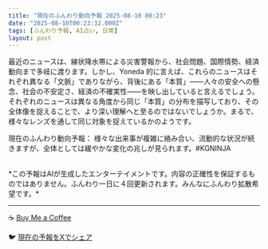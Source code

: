 ```yaml
---
title: "現在のふんわり動向予報 2025-08-10 00:23"
date: "2025-08-10T00:23:32.000Z"
tags: [ふんわり予報, AI占い, 日常]
layout: post
---
```


最近のニュースは、線状降水帯による災害警報から、社会問題、国際情勢、経済動向まで多岐に渡ります。しかし、Yoneda 的に言えば、これらのニュースはそれぞれ異なる「文脈」でありながら、背後にある「本質」——人々の安全への懸念、社会の不安定さ、経済の不確実性——を映し出していると言えるでしょう。  それぞれのニュースは異なる角度から同じ「本質」の分布を描写しており、その全体像を捉えることで、より深い理解へと至るのではないでしょうか。まるで、様々なレンズを通して同じ対象を捉えているかのようです。


現在のふんわり動向予報：
様々な出来事が複雑に絡み合い、流動的な状況が続きますが、全体としては緩やかな変化の兆しが見られます。#KGNINJA

<br>
*この予報はAIが生成したエンターテイメントです。内容の正確性を保証するものではありません。ふんわり一日に４回更新されます。みんなにふんわり拡散希望です。*

---
☕️ [Buy Me a Coffee](https://www.buymeacoffee.com/kgninja)

🐦 [現在の予報をXでシェア](https://twitter.com/intent/tweet?text=%E7%8F%BE%E5%9C%A8%E3%81%AE%E3%81%B5%E3%82%93%E3%82%8F%E3%82%8A%E4%BA%88%E5%A0%B1%3A%20%E3%80%8C%E6%9C%80%E8%BF%91%E3%81%AE%E3%83%8B%E3%83%A5%E3%83%BC%E3%82%B9%E3%81%AF%E3%80%81%E7%B7%9A%E7%8A%B6%E9%99%8D%E6%B0%B4%E5%B8%AF%E3%81%AB%E3%82%88%E3%82%8B%E7%81%BD%E5%AE%B3%E8%AD%A6%E5%A0%B1%E3%81%8B%E3%82%89%E3%80%81%E7%A4%BE%E4%BC%9A%E5%95%8F%E9%A1%8C%E3%80%81%E5%9B%BD%E9%9A%9B%E6%83%85%E5%8B%A2%E3%80%81%E7%B5%8C%E6%B8%88%E5%8B%95%E5%90%91%E3%81%BE%E3%81%A7%E5%A4%9A%E5%B2%90%E3%81%AB%E6%B8%A1%E3%82%8A%E3%81%BE%E3%81%99%E3%80%82%E3%80%8D%23KGNINJA%20%E7%B6%9A%E3%81%8D%E3%81%AF%E3%83%96%E3%83%AD%E3%82%B0%E3%81%A7%EF%BC%81%F0%9F%91%87&url=https%3A%2F%2Fkg-ninja.github.io%2FFunwariyoso%2F)
